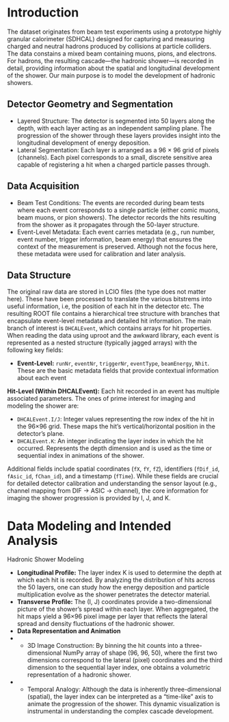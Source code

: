 # Introduction

The dataset originates from beam test experiments using a prototype highly granular calorimeter (SDHCAL) designed for capturing and measuring charged and neutral hadrons produced by collisions at particle colliders. The data constains a mixed beam containing muons, pions, and electrons. For hadrons, the resulting cascade—the hadronic shower—is recorded in detail, providing information about the spatial and longitudinal development of the shower. Our main purpose is to model the development of hadronic showers. 


## Detector Geometry and Segmentation
* Layered Structure: The detector is segmented into 50 layers along the depth, with each layer acting as an independent sampling plane. The progression of the shower through these layers provides insight into the longitudinal development of energy deposition.
* Lateral Segmentation: Each layer is arranged as a 96 × 96 grid of pixels (channels). Each pixel corresponds to a small, discrete sensitive area capable of registering a hit when a charged particle passes through.

## Data Acquisition
* Beam Test Conditions: The events are recorded during beam tests where each event corresponds to a single particle (either comic muons, beam muons, or pion showers). The detector records the hits resulting from the shower as it propagates through the 50-layer structure.
* Event-Level Metadata: Each event carries metadata (e.g., run number, event number, trigger information, beam energy) that ensures the context of the measurement is preserved. Although not the focus here, these metadata were used for calibration and later analysis.

## Data Structure

The original raw data are stored in LCIO files (the type does not matter here). These have been processed to translate the various bitstrems into useful information, i.e, the position of each hit in the detector etc. The resulting ROOT file contains a hierarchical tree structure with branches that encapsulate event-level metadata and detailed hit information. The main branch of interest is `DHCALEvent`, which contains arrays for hit properties. When reading the data using uproot and the awkward library, each event is represented as a nested structure (typically jagged arrays) with the following key fields:

* **Event-Level:** `runNr`, `eventNr`, `triggerNr`, `eventType`, `beamEnergy`, `Nhit`. These are the basic metadata fields that provide contextual information about each event

**Hit-Level (Within DHCALEvent):**
Each hit recorded in an event has multiple associated parameters. The ones of prime interest for imaging and modeling the shower are:
* `DHCALEvent.I/J`: Integer values representing the row index of the hit in the 96×96 grid. These maps the hit’s vertical/horizontal position in the detector’s plane.
* `DHCALEvent.K`: An integer indicating the layer index in which the hit occurred. Represents the depth dimension and is used as the time or sequential index in animations of the shower.

Additional fields include spatial coordinates (`fX`, `fY`, `fZ`), identifiers (`fDif_id`, `fAsic_id`, `fChan_id`), and a timestamp (`fTime`). While these fields are crucial for detailed detector calibration and understanding the sensor layout (e.g., channel mapping from DIF → ASIC → channel), the core information for imaging the shower progression is provided by I, J, and K.


# Data Modeling and Intended Analysis

Hadronic Shower Modeling
* **Longitudinal Profile:** The layer index K is used to determine the depth at which each hit is recorded. By analyzing the distribution of hits across the 50 layers, one can study how the energy deposition and particle multiplication evolve as the shower penetrates the detector material.
* **Transverse Profile:** The (I, J) coordinates provide a two-dimensional picture of the shower’s spread within each layer. When aggregated, the hit maps yield a 96×96 pixel image per layer that reflects the lateral spread and density fluctuations of the hadronic shower.
* **Data Representation and Animation**
* * 3D Image Construction: By binning the hit counts into a three-dimensional NumPy array of shape (96, 96, 50), where the first two dimensions correspond to the lateral (pixel) coordinates and the third dimension to the sequential layer index, one obtains a volumetric representation of a hadronic shower.
* * Temporal Analogy: Although the data is inherently three-dimensional (spatial), the layer index can be interpreted as a “time-like” axis to animate the progression of the shower. This dynamic visualization is instrumental in understanding the complex cascade development.
